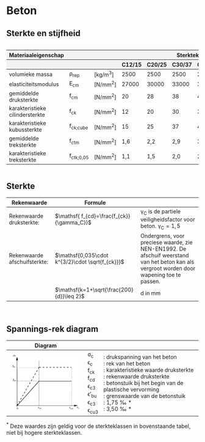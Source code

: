# Beton

## Sterkte en stijfheid

<div style="max-height: 400px; overflow-y: auto;">
    <table style="width: 100%; border-collapse: collapse;">
        <thead style="position: sticky; top: 0; background-color: #f2f2f2;">
            <tr>
                <th style="width: 200px;">Materiaaleigenschap</th>
                <th></th>
                <th></th>
                <th colspan="6" style="text-align: center;">Sterkteklasse</th>
            </tr>
            <tr>
                <th></th>
                <th style="width: 150px;"></th>
                <th style="width: 150px;"></th>
                <th style="width: 150px;">C12/15</th>
                <th style="width: 150px;">C20/25</th>
                <th style="width: 150px;">C30/37</th>
                <th style="width: 150px;">C35/45</th>
                <th style="width: 150px;">C45/55</th>
                <th style="width: 150px;">C50/60</th>
            </tr>
        </thead>
        <tbody>
            <tr><td>volumieke massa</td><td>ρ<sub>rep</sub></td><td>[kg/m<sup>3</sup>]</td><td>2500</td><td>2500</td><td>2500</td><td>2500</td><td>2500</td><td>2500</td></tr>
            <tr><td>elasticiteitsmodulus</td><td>E<sub>cm</sub></td><td>[N/mm<sup>2</sup>]</td><td>27000</td><td>30000</td><td>33000</td><td>34000</td><td>36000</td><td>37000</td></tr>
            <tr><td>gemiddelde druksterkte</td><td>f<sub>cm</sub></td><td>[N/mm<sup>2</sup>]</td><td>20</td><td>28</td><td>38</td><td>43</td><td>53</td><td>58</td></tr>
            <tr><td>karakteristieke cilindersterkte</td><td>f<sub>ck</sub></td><td>[N/mm<sup>2</sup>]</td><td>12</td><td>20</td><td>30</td><td>35</td><td>45</td><td>50</td></tr>
            <tr><td>karakteristieke kubussterkte</td><td>f<sub>ck;cube</sub></td><td>[N/mm<sup>2</sup>]</td><td>15</td><td>25</td><td>37</td><td>45</td><td>55</td><td>60</td></tr>
            <tr><td>gemiddelde treksterkte</td><td>f<sub>ctm</sub></td><td>[N/mm<sup>2</sup>]</td><td>1,6</td><td>2,2</td><td>2,9</td><td>3,2</td><td>3,8</td><td>4,1</td></tr>
            <tr><td>karakteristieke treksterkte</td><td>f<sub>ctk;0,05</sub></td><td>[N/mm<sup>2</sup>]</td><td>1,1</td><td>1,5</td><td>2,0</td><td>2,2</td><td>2,7</td><td>2,9</td></tr>
        </tbody>
    </table>
</div>


## Sterkte

| Rekenwaarde | Formule | |
|---|---|---|
| Rekenwaarde druksterkte: |  $\mathsf{ f_{cd}=\frac{f_{ck}}{\gamma_C}}$ | $\mathsf{\gamma_C}$ is de partiele veiligheidsfactor voor beton. $\mathsf{\gamma_C}=1,5$ |
| Rekenwaarde afschuifsterkte: | $\mathsf{0,035\cdot k^{3/2}\cdot \sqrt{f_{ck}}}$ | Ondergrens, voor preciese waarde, zie NEN-EN1992. De afschuif weerstand van het beton kan als vergroot worden door wapening toe te passen. |
|  | $\mathsf{k=1+\sqrt{\frac{200}{d}}\leq 2}$ | d in mm |

<br>

## Spannings-rek diagram

| Diagram | | |
|---|---|---|
| <img src="Images/8gegevens_beton_spanning_rek.png" alt="Spannings-rek diagram" class="bg-primary" width="300px"> | $\mathsf{\sigma_c}$ <br> $\mathsf{\epsilon_c}$ <br> $\mathsf{f_{ck}}$ <br> $\mathsf{f_{cd}}$ <br> $\mathsf{\epsilon_{c3}}$ <br> $\mathsf{\epsilon'_{bu}}$ <br> $\mathsf{\epsilon_{c3}}$ <br> $\mathsf{\epsilon_{cu3}}$ | : drukspanning van het beton <br> : rek van het beton <br> : karakteristieke waarde druksterkte <br> : rekenwaarde druksterkte <br> : betonstuik bij het begin van de plastische vervorming <br> : grenswaarde van de betonstuik <br> : 1,75 ‰ * <br> : 3,50 ‰ * |

$^{*}$ Deze waardes zijn geldig voor de sterkteklassen in bovenstaande tabel, niet bij hogere sterkteklassen.
